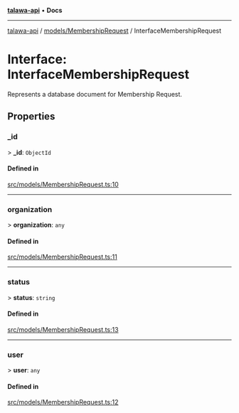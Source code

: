 [**talawa-api**](../../../README.md) • **Docs**

***

[talawa-api](../../../modules.md) / [models/MembershipRequest](../README.md) / InterfaceMembershipRequest

# Interface: InterfaceMembershipRequest

Represents a database document for Membership Request.

## Properties

### \_id

\> **\_id**: `ObjectId`

#### Defined in

[src/models/MembershipRequest.ts:10](https://github.com/PalisadoesFoundation/talawa-api/blob/f4877b986932181336f42a7336754de05976cd97/src/models/MembershipRequest.ts#L10)

***

### organization

\> **organization**: `any`

#### Defined in

[src/models/MembershipRequest.ts:11](https://github.com/PalisadoesFoundation/talawa-api/blob/f4877b986932181336f42a7336754de05976cd97/src/models/MembershipRequest.ts#L11)

***

### status

\> **status**: `string`

#### Defined in

[src/models/MembershipRequest.ts:13](https://github.com/PalisadoesFoundation/talawa-api/blob/f4877b986932181336f42a7336754de05976cd97/src/models/MembershipRequest.ts#L13)

***

### user

\> **user**: `any`

#### Defined in

[src/models/MembershipRequest.ts:12](https://github.com/PalisadoesFoundation/talawa-api/blob/f4877b986932181336f42a7336754de05976cd97/src/models/MembershipRequest.ts#L12)
